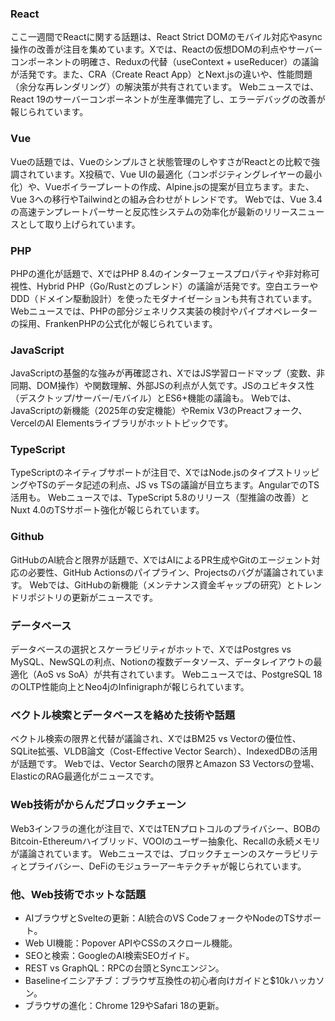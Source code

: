 ### React
ここ一週間でReactに関する話題は、React Strict DOMのモバイル対応やasync操作の改善が注目を集めています。Xでは、Reactの仮想DOMの利点やサーバーコンポーネントの明確さ、Reduxの代替（useContext + useReducer）の議論が活発です。また、CRA（Create React App）とNext.jsの違いや、性能問題（余分な再レンダリング）の解決策が共有されています。 Webニュースでは、React 19のサーバーコンポーネントが生産準備完了し、エラーデバッグの改善が報じられています。

### Vue
Vueの話題では、Vueのシンプルさと状態管理のしやすさがReactとの比較で強調されています。X投稿で、Vue UIの最適化（コンポジティングレイヤーの最小化）や、Vueボイラープレートの作成、Alpine.jsの提案が目立ちます。また、Vue 3への移行やTailwindとの組み合わせがトレンドです。 Webでは、Vue 3.4の高速テンプレートパーサーと反応性システムの効率化が最新のリリースニュースとして取り上げられています。

### PHP
PHPの進化が話題で、XではPHP 8.4のインターフェースプロパティや非対称可視性、Hybrid PHP（Go/Rustとのブレンド）の議論が活発です。空白エラーやDDD（ドメイン駆動設計）を使ったモダナイゼーションも共有されています。 Webニュースでは、PHPの部分ジェネリクス実装の検討やパイプオペレーターの採用、FrankenPHPの公式化が報じられています。

### JavaScript
JavaScriptの基盤的な強みが再確認され、XではJS学習ロードマップ（変数、非同期、DOM操作）や関数理解、外部JSの利点が人気です。JSのユビキタス性（デスクトップ/サーバー/モバイル）とES6+機能の議論も。 Webでは、JavaScriptの新機能（2025年の安定機能）やRemix V3のPreactフォーク、VercelのAI Elementsライブラリがホットトピックです。

### TypeScript
TypeScriptのネイティブサポートが注目で、XではNode.jsのタイプストリッピングやTSのデータ記述の利点、JS vs TSの議論が目立ちます。AngularでのTS活用も。 Webニュースでは、TypeScript 5.8のリリース（型推論の改善）とNuxt 4.0のTSサポート強化が報じられています。

### Github
GitHubのAI統合と限界が話題で、XではAIによるPR生成やGitのエージェント対応の必要性、GitHub Actionsのパイプライン、Projectsのバグが議論されています。 Webでは、GitHubの新機能（メンテナンス資金ギャップの研究）とトレンドリポジトリの更新がニュースです。

### データベース
データベースの選択とスケーラビリティがホットで、XではPostgres vs MySQL、NewSQLの利点、Notionの複数データソース、データレイアウトの最適化（AoS vs SoA）が共有されています。 Webニュースでは、PostgreSQL 18のOLTP性能向上とNeo4jのInfinigraphが報じられています。

### ベクトル検索とデータベースを絡めた技術や話題
ベクトル検索の限界と代替が議論され、XではBM25 vs Vectorの優位性、SQLite拡張、VLDB論文（Cost-Effective Vector Search）、IndexedDBの活用が話題です。 Webでは、Vector Searchの限界とAmazon S3 Vectorsの登場、ElasticのRAG最適化がニュースです。

### Web技術がからんだブロックチェーン
Web3インフラの進化が注目で、XではTENプロトコルのプライバシー、BOBのBitcoin-Ethereumハイブリッド、VOOIのユーザー抽象化、Recallの永続メモリが議論されています。 Webニュースでは、ブロックチェーンのスケーラビリティとプライバシー、DeFiのモジュラーアーキテクチャが報じられています。

### 他、Web技術でホットな話題
- AIブラウザとSvelteの更新：AI統合のVS CodeフォークやNodeのTSサポート。
- Web UI機能：Popover APIやCSSのスクロール機能。
- SEOと検索：GoogleのAI検索SEOガイド。
- REST vs GraphQL：RPCの台頭とSyncエンジン。
- Baselineイニシアチブ：ブラウザ互換性の初心者向けガイドと$10kハッカソン。
- ブラウザの進化：Chrome 129やSafari 18の更新。
